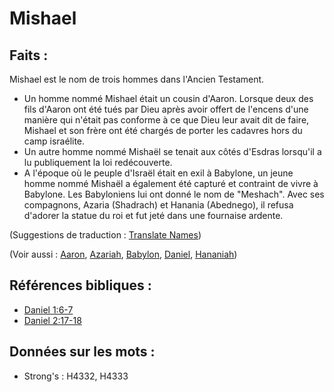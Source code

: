 # Mishael

## Faits :

Mishael est le nom de trois hommes dans l'Ancien Testament.

* Un homme nommé Mishael était un cousin d'Aaron. Lorsque deux des fils d'Aaron ont été tués par Dieu après avoir offert de l'encens d'une manière qui n'était pas conforme à ce que Dieu leur avait dit de faire, Mishael et son frère ont été chargés de porter les cadavres hors du camp israélite.
* Un autre homme nommé Mishaël se tenait aux côtés d'Esdras lorsqu'il a lu publiquement la loi redécouverte.
* A l'époque où le peuple d'Israël était en exil à Babylone, un jeune homme nommé Mishaël a également été capturé et contraint de vivre à Babylone. Les Babyloniens lui ont donné le nom de "Meshach". Avec ses compagnons, Azaria (Shadrach) et Hanania (Abednego), il refusa d'adorer la statue du roi et fut jeté dans une fournaise ardente.

(Suggestions de traduction : [Translate Names](rc://en/ta/man/translate/translate-names))

(Voir aussi : [Aaron](../names/aaron.md), [Azariah](../names/azariah.md), [Babylon](../names/babylon.md), [Daniel](../names/daniel.md), [Hananiah](../names/hananiah.md))

## Références bibliques :

* [Daniel 1:6-7](rc://en/tn/help/dan/01/06)
* [Daniel 2:17-18](rc://en/tn/help/dan/02/17)

## Données sur les mots :

* Strong's : H4332, H4333
